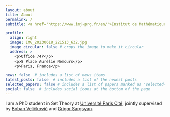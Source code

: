 ```yaml
---
layout: about
title: About
permalink: /
subtitle: <a href='https://www.imj-prg.fr/en/'>Institut de Mathématiques de Jussieu-Paris Rive Gauche</a><br>kasum@imj-prg.fr</a>

profile:
  align: right
  image: IMG_20230618_221513_632.jpg
  image_circular: false # crops the image to make it circular
  address: >
    <p>Office 747</p>
    <p>8 Place Aurélie Nemours</p>
    <p>Paris, France</p>

news: false  # includes a list of news items
latest_posts: false  # includes a list of the newest posts
selected_papers: false # includes a list of papers marked as "selected={true}"
social: false  # includes social icons at the bottom of the page
---
```


I am a PhD student in Set Theory at <a href='https://u-paris.fr/'>Université Paris Cité</a>, jointly supervised by <a href='#'>Boban Veličković</a> and <a href='https://grigorsarg.github.io/'>Grigor Sargsyan</a>.
